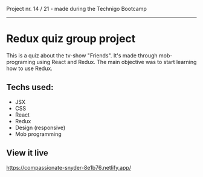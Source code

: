 Project nr. 14 / 21 - made during the Technigo Bootcamp
___

# Redux quiz group project
This is a quiz about the tv-show "Friends". It's made through mob-programing using React and Redux. The main objective was to start learning how to use Redux. 

## Techs used:
* JSX
* CSS
* React
* Redux
* Design (responsive)
* Mob programming

## View it live
https://compassionate-snyder-8e1b76.netlify.app/
